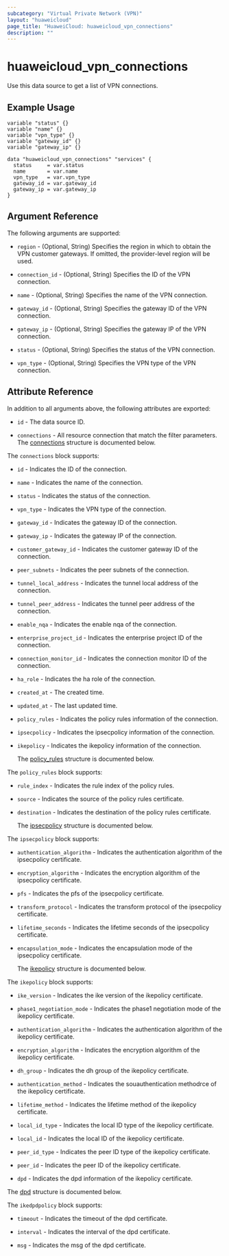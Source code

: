 ```yaml
---
subcategory: "Virtual Private Network (VPN)"
layout: "huaweicloud"
page_title: "HuaweiCloud: huaweicloud_vpn_connections"
description: ""
---
```


# huaweicloud_vpn_connections

Use this data source to get a list of VPN connections.

## Example Usage

```hcl
variable "status" {}
variable "name" {}
variable "vpn_type" {}
variable "gateway_id" {}
variable "gateway_ip" {}

data "huaweicloud_vpn_connections" "services" {
  status     = var.status
  name       = var.name
  vpn_type   = var.vpn_type
  gateway_id = var.gateway_id
  gateway_ip = var.gateway_ip
}
```

## Argument Reference

The following arguments are supported:

* `region` - (Optional, String) Specifies the region in which to obtain the VPN customer gateways.
  If omitted, the provider-level region will be used.

* `connection_id` - (Optional, String) Specifies the ID of the VPN connection.

* `name` - (Optional, String) Specifies the name of the VPN connection.

* `gateway_id` - (Optional, String) Specifies the gateway ID of the VPN connection.

* `gateway_ip` - (Optional, String) Specifies the gateway IP of the VPN connection.

* `status` - (Optional, String) Specifies the status of the VPN connection.

* `vpn_type` - (Optional, String) Specifies the VPN type of the VPN connection.

## Attribute Reference

In addition to all arguments above, the following attributes are exported:

* `id` - The data source ID.

* `connections` - All resource connection that match the filter parameters.
  The [connections](#connections) structure is documented below.

<a name="connections"></a>
The `connections` block supports:

* `id` - Indicates the ID of the connection.

* `name` - Indicates the name of the connection.

* `status` - Indicates the status of the connection.

* `vpn_type` - Indicates the VPN type of the connection.

* `gateway_id` - Indicates the gateway ID of the connection.

* `gateway_ip` - Indicates the gateway IP of the connection.

* `customer_gateway_id` - Indicates the customer gateway ID of the connection.

* `peer_subnets` - Indicates the peer subnets of the connection.

* `tunnel_local_address` - Indicates the tunnel local address of the connection.

* `tunnel_peer_address` - Indicates the tunnel peer address of the connection.

* `enable_nqa` - Indicates the enable nqa of the connection.

* `enterprise_project_id` - Indicates the enterprise project ID of the connection.

* `connection_monitor_id` - Indicates the connection monitor ID of the connection.

* `ha_role` - Indicates the ha role of the connection.

* `created_at` - The created time.

* `updated_at` - The last updated time.

* `policy_rules` - Indicates the policy rules information of the connection.

* `ipsecpolicy` - Indicates the ipsecpolicy information of the connection.

* `ikepolicy` - Indicates the ikepolicy information of the connection.

  The [policy_rules](#policy_Rules) structure is documented below.

<a name="policy_Rules"></a>
The `policy_rules` block supports:

* `rule_index` - Indicates the rule index of the policy rules.

* `source` - Indicates the source of the policy rules certificate.

* `destination` - Indicates the destination of the policy rules certificate.

  The [ipsecpolicy](#ipsecpolicy) structure is documented below.

<a name="ipsecpolicy"></a>
The `ipsecpolicy` block supports:

* `authentication_algorithm` - Indicates the authentication algorithm of the ipsecpolicy certificate.

* `encryption_algorithm` - Indicates the encryption algorithm of the ipsecpolicy certificate.

* `pfs` - Indicates the pfs of the ipsecpolicy certificate.

* `transform_protocol` - Indicates the transform protocol of the ipsecpolicy certificate.

* `lifetime_seconds` - Indicates the lifetime seconds of the ipsecpolicy certificate.

* `encapsulation_mode` - Indicates the encapsulation mode of the ipsecpolicy certificate.

  The [ikepolicy](#ikepolicy) structure is documented below.

<a name="ikepolicy"></a>
The `ikepolicy` block supports:

* `ike_version` - Indicates the ike version of the ikepolicy certificate.

* `phase1_negotiation_mode` - Indicates the phase1 negotiation mode of the ikepolicy certificate.

* `authentication_algorithm` - Indicates the authentication algorithm of the ikepolicy certificate.

* `encryption_algorithm` - Indicates the encryption algorithm of the ikepolicy certificate.

* `dh_group` - Indicates the dh group of the ikepolicy certificate.

* `authentication_method` - Indicates the souauthentication methodrce of the ikepolicy certificate.

* `lifetime_method` - Indicates the lifetime method of the ikepolicy certificate.

* `local_id_type` - Indicates the local ID type of the ikepolicy certificate.

* `local_id` - Indicates the local ID of the ikepolicy certificate.

* `peer_id_type` - Indicates the peer ID type of the ikepolicy certificate.

* `peer_id` - Indicates the peer ID of the ikepolicy certificate.

* `dpd` - Indicates the dpd information of the ikepolicy certificate.

 The [dpd](#dpd) structure is documented below.

<a name="dpd"></a>
The `ikedpdpolicy` block supports:

* `timeout` - Indicates the timeout of the dpd certificate.

* `interval` - Indicates the interval of the dpd certificate.

* `msg` - Indicates the msg of the dpd certificate.
